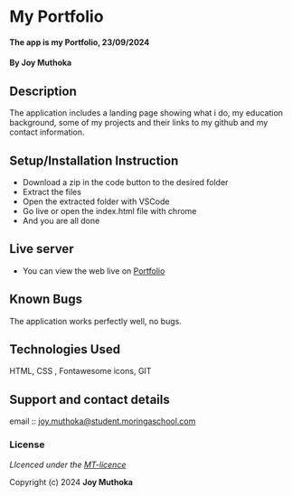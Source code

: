 
# My Portfolio
#### The app is my Portfolio, 23/09/2024
#### **By Joy Muthoka**
## Description
The application includes a  landing page showing what i do, my education background, some of my projects and their links to my github  and my contact information.

## Setup/Installation Instruction
* Download a zip in the code button to the desired folder
* Extract the files
* Open the extracted folder with VSCode
* Go live or open the index.html file with chrome
* And you are all done

## Live server
* You can view the web live on [Portfolio](https://stacy-joym.github.io/myportfolio/)

## Known Bugs
The application works perfectly well, no bugs.

## Technologies Used
HTML, CSS , Fontawesome icons, GIT

## Support and contact details
email :: joy.muthoka@student.moringaschool.com

### License
*LIcenced under the [MT-licence](https://github.com/Stacy-JoyM/myportfolio/blob/master/LICENSE)*

Copyright (c) 2024 **Joy Muthoka**

